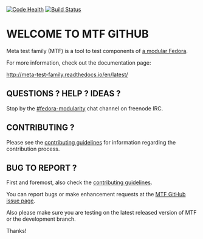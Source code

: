 [![Code Health](https://landscape.io/github/fedora-modularity/meta-test-family/master/landscape.svg?style=flat)](https://landscape.io/github/fedora-modularity/meta-test-family/master) [![Build Status](https://travis-ci.org/fedora-modularity/meta-test-family.svg?branch=master)](https://travis-ci.org/fedora-modularity/meta-test-family)

# WELCOME TO MTF GITHUB

Meta test family (MTF) is a tool to test components of [a modular Fedora](https://docs.pagure.org/modularity/).

For more information, check out the documentation page:

http://meta-test-family.readthedocs.io/en/latest/

## QUESTIONS ? HELP ? IDEAS ?

Stop by the [#fedora-modularity](https://webchat.freenode.net/?channels=fedora-modularity) chat channel on freenode IRC.

## CONTRIBUTING ?

Please see the [contributing guidelines](https://github.com/fedora-modularity/meta-test-family/blob/devel/CONTRIBUTING.md) for information regarding the contribution process.

## BUG TO REPORT ?

First and foremost, also check the [contributing guidelines](https://github.com/fedora-modularity/meta-test-family/blob/devel/CONTRIBUTING.md).

You can report bugs or make enhancement requests at the [MTF GitHub issue page](https://github.com/fedora-modularity/meta-test-family/issues/new).

Also please make sure you are testing on the latest released version of MTF or the development branch.

Thanks!
